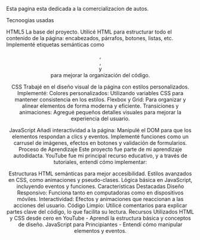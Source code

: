 Esta pagina esta dedicada a la comercializacion de autos. 


Tecnoogias usadas



HTML5
La base del proyecto.
Utilicé HTML para estructurar todo el contenido de la página: encabezados, párrafos, botones, listas, etc.
Implementé etiquetas semánticas como <header>, <footer>, <main> y <section> para mejorar la organización del código.
 
 
 CSS
Trabajé en el diseño visual de la página con estilos personalizados.
Implementé:
Colores personalizados: Utilizando variables CSS para mantener consistencia en los estilos.
Flexbox y Grid: Para organizar y alinear elementos de forma moderna y eficiente.
Transiciones y animaciones: Agregué pequeños detalles visuales para mejorar la experiencia del usuario.


 JavaScript
Añadí interactividad a la página:
Manipulé el DOM para que los elementos respondan a clics y eventos.
Implementé funciones como un carrusel de imágenes, efectos en botones y validación de formularios.
 Proceso de Aprendizaje
Este proyecto fue parte de mi aprendizaje autodidacta. YouTube fue mi principal recurso educativo, y a través de tutoriales, entendí cómo implementar:

Estructuras HTML semánticas para mejor accesibilidad.
Estilos avanzados en CSS, como animaciones y pseudo-clases.
Lógica básica en JavaScript, incluyendo eventos y funciones.
 Características Destacadas
Diseño Responsivo: Funciona tanto en computadoras como en dispositivos móviles.
Interactividad: Efectos y animaciones que reaccionan a las acciones del usuario.
Código Limpio: Utilicé comentarios para explicar partes clave del código, lo que facilita su lectura.
 Recursos Utilizados
HTML y CSS desde cero en YouTube - Aprendí la estructura básica y conceptos de diseño.
JavaScript para Principiantes - Entendí cómo manipular elementos y eventos.